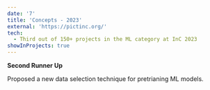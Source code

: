 ```yaml
---
date: '7'
title: 'Concepts - 2023'
external: 'https://pictinc.org/'
tech:
  - Third out of 150+ projects in the ML category at InC 2023
showInProjects: true
---
```


**Second Runner Up**

Proposed a new data selection technique for pretrianing ML models.

<!-- - [Architecture](https://youtu.be/LdayxPFf0D4)
- [Video](https://youtu.be/kke_SEXe-to) -->
